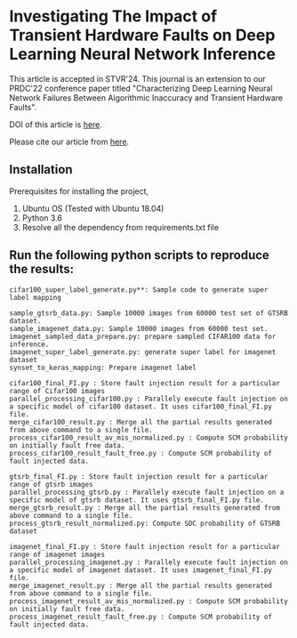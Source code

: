 # Investigating The Impact of Transient Hardware Faults on Deep Learning Neural Network Inference

This article is accepted in STVR'24. This journal is an extension to our PRDC'22 conference paper titled "Characterizing Deep Learning Neural Network Failures Between Algorithmic Inaccuracy and Transient Hardware Faults".

DOI of this article is [here](https://doi.ori/10.1002/stvr.1873).

Please cite our article from [here](https://onlinelibrary.wiley.com/action/showCitFormats?doi=10.1002%2Fstvr.1873&mobileUi=0).

## Installation

Prerequisites for installing the project,
1. Ubuntu OS (Tested with Ubuntu 18.04)
2. Python 3.6
3. Resolve all the dependency from requirements.txt file


## Run the following python scripts to reproduce the results:
```
cifar100_super_label_generate.py**: Sample code to generate super label mapping

sample_gtsrb_data.py: Sample 10000 images from 60000 test set of GTSRB dataset.
sample_imagenet_data.py: Sample 10000 images from 60000 test set.
imagenet_sampled_data_prepare.py: prepare sampled CIFAR100 data for inference.
imagenet_super_label_generate.py: generate super label for imagenet dataset
synset_to_keras_mapping: Prepare imagenet label

cifar100_final_FI.py : Store fault injection result for a particular range of Cifar100 images
parallel_processing_cifar100.py : Parallely execute fault injection on a specific model of cifar100 dataset. It uses cifar100_final_FI.py file.
merge_cifar100_result.py : Merge all the partial results generated from above command to a single file.
process_cifar100_result_av_mis_normalized.py : Compute SCM probability on initially fault free data.
process_cifar100_result_fault_free.py : Compute SCM probability of fault injected data.

gtsrb_final_FI.py : Store fault injection result for a particular range of gtsrb images
parallel_processing_gtsrb.py : Parallely execute fault injection on a specific model of gtsrb dataset. It uses gtsrb_final_FI.py file.
merge_gtsrb_result.py : Merge all the partial results generated from above command to a single file.
process_gtsrb_result_normalized.py: Compute SDC probability of GTSRB dataset

imagenet_final_FI.py : Store fault injection result for a particular range of imagenet images
parallel_processing_imagenet.py : Parallely execute fault injection on a specific model of imagenet dataset. It uses imagenet_final_FI.py file.
merge_imagenet_result.py : Merge all the partial results generated from above command to a single file.
process_imagenet_result_av_mis_normalized.py : Compute SCM probability on initially fault free data.
process_imagenet_result_fault_free.py : Compute SCM probability of fault injected data.
```
